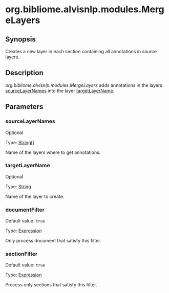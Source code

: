 # org.bibliome.alvisnlp.modules.MergeLayers

## Synopsis

Creates a new layer in each section containing all annotations in source layers.

## Description

*org.bibliome.alvisnlp.modules.MergeLayers* adds annotations in the layers [sourceLayerNames](#sourceLayerNames) into the layer [targetLayerName](#targetLayerName).

## Parameters

<a name="sourceLayerNames">

### sourceLayerNames

Optional

Type: [String[]](../converter/java.lang.String[])

Name of the layers where to get annotations.

<a name="targetLayerName">

### targetLayerName

Optional

Type: [String](../converter/java.lang.String)

Name of the layer to create.

<a name="documentFilter">

### documentFilter

Default value: `true`

Type: [Expression](../converter/alvisnlp.corpus.expressions.Expression)

Only process document that satisfy this filter.

<a name="sectionFilter">

### sectionFilter

Default value: `true`

Type: [Expression](../converter/alvisnlp.corpus.expressions.Expression)

Process only sections that satisfy this filter.

